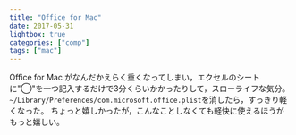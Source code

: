 ```yaml
---
title: "Office for Mac"
date: 2017-05-31
lightbox: true
categories: ["comp"]
tags: ["mac"]
---
```


Office for Mac がなんだかえらく重くなってしまい，エクセルのシートに"◯"を一つ記入するだけで3分くらいかかったりして，スローライフな気分。<!--more-->
`~/Library/Preferences/com.microsoft.office.plist`を消したら，すっきり軽くなった。
ちょっと嬉しかったが，こんなことしなくても軽快に使えるほうがもっと嬉しい。
